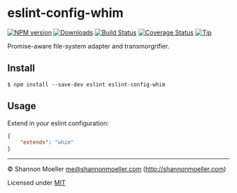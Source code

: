 # eslint-config-whim

[![NPM version][npm-img]][npm-url] [![Downloads][downloads-img]][npm-url] [![Build Status][travis-img]][travis-url] [![Coverage Status][coveralls-img]][coveralls-url] [![Tip][amazon-img]][amazon-url]

Promise-aware file-system adapter and transmorgrifier.

## Install

    $ npm install --save-dev eslint eslint-config-whim

## Usage

Extend in your eslint configuration:

```json
{
    "extends": "whim"
}
```

----

© Shannon Moeller <me@shannonmoeller.com> (http://shannonmoeller.com)

Licensed under [MIT](http://shannonmoeller.com/mit.txt)

[amazon-img]:    https://img.shields.io/badge/amazon-tip_jar-yellow.svg?style=flat-square
[amazon-url]:    https://www.amazon.com/gp/registry/wishlist/1VQM9ID04YPC5?sort=universal-price
[coveralls-img]: http://img.shields.io/coveralls/shannonmoeller/spiff/master.svg?style=flat-square
[coveralls-url]: https://coveralls.io/r/shannonmoeller/spiff
[downloads-img]: http://img.shields.io/npm/dm/spiff.svg?style=flat-square
[npm-img]:       http://img.shields.io/npm/v/spiff.svg?style=flat-square
[npm-url]:       https://npmjs.org/package/spiff
[travis-img]:    http://img.shields.io/travis/shannonmoeller/spiff/master.svg?style=flat-square
[travis-url]:    https://travis-ci.org/shannonmoeller/spiff
